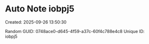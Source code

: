 ﻿# Auto Note iobpj5
Created: 2025-09-26 13:50:30

Random GUID: 0748ace0-d645-4f59-a37c-60f4c788e4c8
Unique ID: iobpj5

